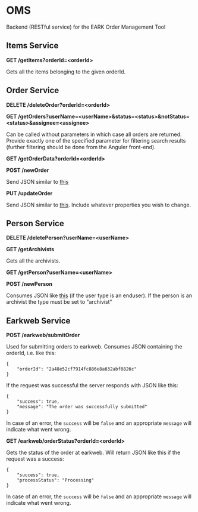 # OMS
Backend (RESTful service) for the EARK Order Management Tool

## Items Service

**GET /getItems?orderId=\<orderId\>**

Gets all the items belonging to the given orderId.

## Order Service

**DELETE /deleteOrder?orderId=\<orderId\>**

**GET /getOrders?userName=\<userName\>&status=\<status\>&notStatus=\<status\>&assignee=\<assignee\>**

Can be called without parameters in which case all orders are returned. Provide exactly one of the 
specified parameter for filtering search results (further filtering should be done from the Anguler front-end). 

**GET /getOrderData?orderId=\<orderId\>**

**POST /newOrder**

Send JSON similar to [this](https://github.com/magenta-aps/OMS/blob/develop/examples/order.json)

**PUT /updateOrder**

Send JSON similar to [this](https://github.com/magenta-aps/OMS/blob/develop/examples/updateOrder.json). 
Include whatever properties you wish to change.

## Person Service

**DELETE /deletePerson?userName=\<userName\>**

**GET /getArchivists**

Gets all the archivists.

**GET /getPerson?userName=\<userName\>**

**POST /newPerson**

Consumes JSON like [this](https://github.com/magenta-aps/OMS/blob/develop/examples/person.json) (if the user type is an enduser). 
If the person is an archivist the type must be set to "archivist" 

## Earkweb Service

**POST /earkweb/submitOrder**

Used for submitting orders to earkweb. Consumes JSON containing the orderId, i.e. like this:
```
{
	"orderId": "2a48e52cf7914fc886e8a632abf0826c"
}
```
If the request was successful the server responds with JSON like this:
```
{
	"success": true,
	"message": "The order was successfully submitted"
}
```
In case of an error, the `success` will be `false` and an appropriate `message` will 
indicate what went wrong.  

**GET /earkweb/orderStatus?orderId=\<orderId\>**

Gets the status of the order at earkweb. Will return JSON like this if the request was a success:
```
{
	"success": true,
	"processStatus": "Processing"
}
```
In case of an error, the `success` will be `false` and an appropriate `message` will 
indicate what went wrong.  

